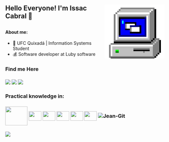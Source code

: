 <div>
  <img align="right" alt="PC GIF" src="https://github.com/TheDudeThatCode/TheDudeThatCode/blob/master/Assets/PC.gif" width="190" />  
  <h2>  Hello Everyone! I'm Issac Cabral 👋 <h2>
  <h4>About me:</h4>
  <ul>
    <li>🏫 UFC Quixadá | Information Systems Student</li>
    <li>💰 Software developer at Luby software</li>
  </ul>
  

<h3><strong>Find me Here</strong><h3>
  <a href="https://www.instagram.com/issac.cabral/" target="_blank"><img src="https://img.shields.io/badge/-Instagram-%23E4405F?style=for-the-badge&logo=instagram&logoColor=white" target="_blank"></a>
  <a href = "mailto:clidenorissac@gmail.com"><img src="https://img.shields.io/badge/-Gmail-%23333?style=for-the-badge&logo=gmail&logoColor=white" target="_blank"></a>
  <a href="https://www.linkedin.com/in/issaccabral/" target="_blank"><img src="https://img.shields.io/badge/-LinkedIn-%230077B5?style=for-the-badge&logo=linkedin&logoColor=white" target="_blank"></a>
</div>

<h3><strong>Practical knowledge in:</strong><h3>
<div style="display: inline_block">
  <img align="center" height="60" width="70" src="https://cdn.jsdelivr.net/gh/devicons/devicon/icons/amazonwebservices/amazonwebservices-plain-wordmark.svg" />
  <img align="center" height="30" width="40" src="https://cdn.jsdelivr.net/gh/devicons/devicon/icons/nestjs/nestjs-plain.svg" />
  <img align="center" height="30" width="40" src="https://cdn.jsdelivr.net/gh/devicons/devicon/icons/nodejs/nodejs-plain-wordmark.svg" />
  <img align="center" height="30" width="40" src="https://cdn.jsdelivr.net/gh/devicons/devicon/icons/docker/docker-original-wordmark.svg" />
  <img align="center" alt="" height="30" width="40" src="https://cdn.jsdelivr.net/gh/devicons/devicon/icons/typescript/typescript-plain.svg"/>
  <img align="center" alt="" height="30" width="40" src="https://cdn.jsdelivr.net/gh/devicons/devicon/icons/javascript/javascript-plain.svg"/>
  <img align="center" alt="Jean-Git" height="40" width="50" src="https://cdn.jsdelivr.net/gh/devicons/devicon/icons/git/git-plain-wordmark.svg"/>
  
</div>

<div style="display: inline_block"><br>

  <a href="https://github.com/IssacCabral">
  <img height="180em" src="https://github-readme-stats.vercel.app/api/top-langs/?username=IssacCabral&layout=compact&langs_count=16&theme=tokyonight"/>
  
</div>


